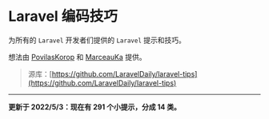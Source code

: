 # Laravel 编码技巧

为所有的 `Laravel` 开发者们提供的 `Laravel` 提示和技巧。

想法由 [PovilasKorop](https://github.com/PovilasKorop) 和 [MarceauKa](https://github.com/MarceauKa) 提供。

> 源库：[https://github.com/LaravelDaily/laravel-tips](https://github.com/LaravelDaily/laravel-tips)

---

**更新于 2022/5/3：现在有 291 个小提示，分成 14 类。**


